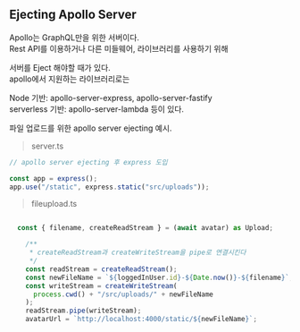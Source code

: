## Ejecting Apollo Server

Apollo는 GraphQL만을 위한 서버이다.  
Rest API를 이용하거나 다른 미들웨어, 라이브러리를 사용하기 위해

서버를 Eject 해야할 때가 있다.  
apollo에서 지원하는 라이브러리로는

Node 기반: apollo-server-express, apollo-server-fastify  
serverless 기반: apollo-server-lambda 등이 있다.

파일 업로드를 위한 apollo server ejecting 예시.

> server.ts

```javascript
// apollo server ejecting 후 express 도입

const app = express();
app.use("/static", express.static("src/uploads"));
```

> fileupload.ts

```javascript

  const { filename, createReadStream } = (await avatar) as Upload;

    /**
     * createReadStream과 createWriteStream을 pipe로 연결시킨다
     */
    const readStream = createReadStream();
    const newFileName = `${loggedInUser.id}-${Date.now()}-${filename}`;
    const writeStream = createWriteStream(
      process.cwd() + "/src/uploads/" + newFileName
    );
    readStream.pipe(writeStream);
    avatarUrl = `http://localhost:4000/static/${newFileName}`;

```
